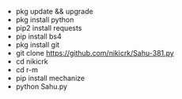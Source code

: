 * pkg update && upgrade
* pkg install python
* pip2 install requests
* pip install bs4
* pkg install git
* git clone https://github.com/nikicrk/Sahu-381.py
* cd nikicrk
* cd r-m
* pip install mechanize
* python Sahu.py



